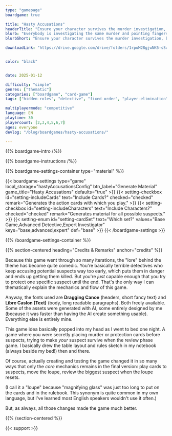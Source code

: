 ```yaml
---
type: "gamepage"
boardgame: true

title: "Hasty Accusations"
headerTitle: "Ensure your character survives the murder investigation, but do it in secret"
blurb: "Everybody is investigating the same murder and pointing fingers every which way. Secret fingers. With secret actions. And you don't want too many targeting your hidden role."
blurbShort: "Ensure your character survives the murder investigation, but do it in secret."

downloadLink: "https://drive.google.com/drive/folders/1rpuM28gjwNK5-sSxLlJj0HYrXq8mgZkr" # already updated!


color: "black"


date: 2025-01-12

difficulty: "simple"
genres: ["thematic"]
categories: ["boardgame", "card-game"]
tags: ["hidden-roles", "detective", "fixed-order", "player-elimination"]

multiplayermode: "competitive"
language: EN
playtime: 30
playercount: [2,3,4,5,6,7]
ages: everyone
devlog: "/blog/boardgames/hasty-accusations/"

---
```


{{% boardgame-intro /%}}

{{% boardgame-instructions /%}}

{{% boardgame-settings-container type="material" %}}

{{< boardgame-settings type="game" local_storage="hastyAccusationsConfig" btn_label="Generate Material" game_title="Hasty Accusations" defaults="true" >}}
  {{< setting-checkbox id="setting-includeCards" text="Include Cards?" checked="checked" remark="Generates the action cards with which you play." >}}
  {{< setting-checkbox id="setting-includeCharacters" text="Include Characters?" checked="checked" remark="Generates material for all possible suspects." >}}
  {{< setting-enum id="setting-cardSet" text="Which set?" values="Base Game,Advanced Detective,Expert Investigator" keys="base,advanced,expert" def="base" >}}
{{< /boardgame-settings >}}

{{% /boardgame-settings-container %}}

{{% section-centered heading="Credits & Remarks" anchor="credits" %}}

Because this game went through so many iterations, the "lore" behind the theme has become quite comedic. You're basically terrible detectives who keep accusing potential suspects way too early, which puts them in danger and ends up getting them killed. But you're _just_ capable enough that you try to protect one specific suspect until the end. That's the only way I can thematically explain the mechanics and flow of this game. 

Anyway, the fonts used are **Dragging Canoe** (headers, short fancy text) and **Libre Caslon (Text)** (body, long readable paragraphs). Both freely available. Some of the assets were generated with AI, some entirely designed by me (because it was faster than having the AI create something usable). Everything else is entirely mine.

This game idea basically popped into my head as I went to bed one night. A game where you were secretly placing murder or protection cards before suspects, trying to make _your_ suspect survive when the review phase game. I basically drew the table layout and rules sketch in my notebook (always beside my bed!) then and there.

Of course, actually creating and testing the game changed it in so many ways that only the _core_ mechanics remains in the final version: play cards to suspects, move the loupe, review the biggest suspect when the loupe resets. 

(I call it a "loupe" because "magnifying glass" was just too long to put on the cards and in the rulebook. This synonym is quite common in my own language, but I've learned most English speakers wouldn't use it often.)

But, as always, all those changes made the game much better.

{{% /section-centered %}}

{{< support >}}
